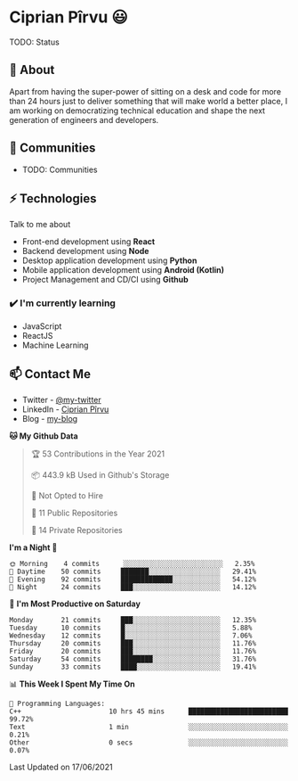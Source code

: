 # Ciprian Pîrvu 😃

TODO: Status

## 🧐 About

Apart from having the super-power of sitting on a desk and code for more than 24 hours just to deliver something that will make world a better place, I am working on democratizing technical education and shape the next generation of engineers and developers.

## 👯 Communities

-   TODO: Communities

## ⚡ Technologies

Talk to me about

-   Front-end development using **React**
-   Backend development using **Node**
-   Desktop application development using **Python**
-   Mobile application development using **Android (Kotlin)**
-   Project Management and CD/CI using **Github**

### ✔️ I'm currently learning

-   JavaScript
-   ReactJS
-   Machine Learning

## 📫 Contact Me

-   Twitter - [@my-twitter]()
-   LinkedIn - [Ciprian Pîrvu](https://www.linkedin.com/in/p%C3%AErvu-ciprian-cristian-4415991b1/)
-   Blog - [my-blog]()

<!--START_SECTION:waka-->
**🐱 My Github Data** 

> 🏆 53 Contributions in the Year 2021
 > 
> 📦 443.9 kB Used in Github's Storage 
 > 
> 🚫 Not Opted to Hire
 > 
> 📜 11 Public Repositories 
 > 
> 🔑 14 Private Repositories  
 > 
**I'm a Night 🦉** 

```text
🌞 Morning    4 commits      ░░░░░░░░░░░░░░░░░░░░░░░░░   2.35% 
🌆 Daytime    50 commits     ███████░░░░░░░░░░░░░░░░░░   29.41% 
🌃 Evening    92 commits     █████████████░░░░░░░░░░░░   54.12% 
🌙 Night      24 commits     ███░░░░░░░░░░░░░░░░░░░░░░   14.12%

```
📅 **I'm Most Productive on Saturday** 

```text
Monday       21 commits     ███░░░░░░░░░░░░░░░░░░░░░░   12.35% 
Tuesday      10 commits     █░░░░░░░░░░░░░░░░░░░░░░░░   5.88% 
Wednesday    12 commits     █░░░░░░░░░░░░░░░░░░░░░░░░   7.06% 
Thursday     20 commits     ███░░░░░░░░░░░░░░░░░░░░░░   11.76% 
Friday       20 commits     ███░░░░░░░░░░░░░░░░░░░░░░   11.76% 
Saturday     54 commits     ████████░░░░░░░░░░░░░░░░░   31.76% 
Sunday       33 commits     ████░░░░░░░░░░░░░░░░░░░░░   19.41%

```


📊 **This Week I Spent My Time On** 

```text
💬 Programming Languages: 
C++                      10 hrs 45 mins      █████████████████████████   99.72% 
Text                     1 min               ░░░░░░░░░░░░░░░░░░░░░░░░░   0.21% 
Other                    0 secs              ░░░░░░░░░░░░░░░░░░░░░░░░░   0.07%

```


 Last Updated on 17/06/2021
<!--END_SECTION:waka-->
